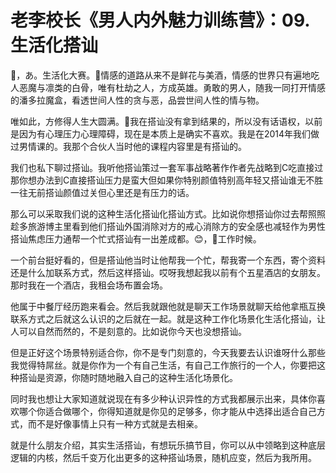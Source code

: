 # 老李校长《男人内外魅力训练营》：09.生活化搭讪

🎼，あ。生活化大赛。🎼情感的道路从来不是鲜花与美酒，情感的世界只有遍地吃人恶魔与凛类的白骨，唯有杜劫之人，方成英雄。勇敢的男人，随我一同打开情感的潘多拉魔盒，看透世间人性的贪与恶，品尝世间人性的情与物。

唯如此，方修得人生大圆满。🎼我在搭讪没有拿到结果的，所以没有话语权，以前是因为有心理压力心理障碍，现在是本质上是确实不喜欢。我是在2014年我们做过男情课的。我那个合伙人当时他的课程内容里是有搭讪的。

我们也私下聊过搭讪。我听他搭讪策过一套军事战略著作作者先战略到C吃直接过那你想办法到C直接搭讪压力是蛮大但如果你特别颜值特别高年轻又搭讪谁无不胜一往无前搭讪颜值过关但心里还是有压力的话。

那么可以采取我们说的这种生活化搭讪化搭讪方式。比如说你想搭讪你过去帮照照趁多旅游博主里看到他们搭讪外国消除对方的戒心消除方的安全感也减轻作为男性搭讪焦虑压力通帮一个忙式搭讪有一出差成都。😊，🎼工作时候。

一个前台挺好看的，但是搭讪他当时让他帮我一个忙，帮我寄一个东西，寄个资料还是什么加联系方式，然后这样搭讪。哎呀我想起我以前有个五星酒店的女朋友。那时我在一个酒店，我租会场布置会场。

他属于中餐厅经历跑来看会。然后我就跟他就是聊天工作场景就聊天给他拿瓶互换联系方式之后就这么认识的之后就在一起。就是这种工作化场景化生活化搭讪，让人可以自然而然的，不是刻意的。比如说你今天也没想搭讪。

但是正好这个场景特别适合你，你不是专门刻意的，今天我要去认识谁呀什么那些我觉得特屌丝。就是你作为一个有自己生活，有自己工作旅行的一个人，你要把这种搭讪是资源，你随时随地融入自己的这种生活化场景化。

同时我也想让大家知道就说现在有多少种认识异性的方式我都展示出来，具体你喜欢哪个你适合做哪个，你得知道就是你见的足够多，你才能从中选择出适合自己方式，而不是好像事情上只有一种方式就是去相亲。

就是什么朋友介绍，其实生活搭讪，有想玩乐搞节目，你可以从中领略到这种底层逻辑的内核，然后千变万化出更多的这种搭讪场景，随机应变，然后为我所用。

